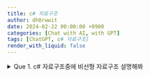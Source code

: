 ```yaml
---
title: c# 자료구조
author: dh0rwwit
date: 2024-02-22 00:00:00 +0900
categories: [Chat with AI, with GPT]
tags: [ChatGPT, c# 자료구조]
render_with_liquid: false
---
```



<details>
<summary> Que 1. c# 자료구조중에 비선형 자료구조 설명해봐 </summary>
<br>
비선형 자료구조는 자료들 간에 계층 구조나 네트워크 형태로 서로 연결되지 않은 자료 구조를 의미합니다. 이러한 자료구조는 선형 자료구조와는 달리 각 원소들 간에 일정한 순서가 없으며, 서로 다른 원소들 간에 부모-자식, 형제, 또는 더 복잡한 연결 관계를 가질 수 있습니다. C#에서는 여러 비선형 자료구조를 구현할 수 있습니다.

1. 트리(Tree)
- 트리는 계층 구조를 가지는 비선형 자료구조로, 루트 노드에서 시작하여 각 노드가 여러 자식 노드를 가질 수 있습니다.
- 트리는 이진 트리, 이진 탐색 트리, AVL 트리 등 다양한 형태가 있습니다.

```cs
public class TreeNode<T>
{
    public T Data { get; set; }
    public List<TreeNode<T>> Children { get; set; }
 
    public TreeNode(T data)
    {
        Data = data;
        Children = new List<TreeNode<T>>();
    }
}
```


</details>

